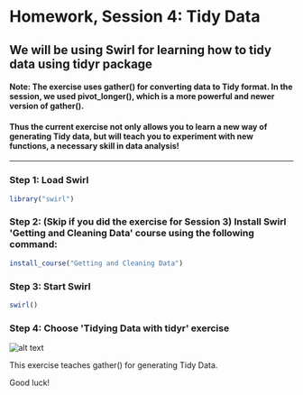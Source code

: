 Homework, Session 4: Tidy Data
================

We will be using Swirl for learning how to tidy data using tidyr package
-----

#### Note: The exercise uses gather() for converting data to Tidy format. In the session, we used pivot_longer(), which is a more powerful and newer version of gather().   

#### Thus the current exercise not only allows you to learn a new way of generating Tidy data, but will teach you to experiment with new functions, a necessary skill in data analysis!
***

### Step 1: Load Swirl

``` r
library("swirl")
```

### Step 2: (Skip if you did the exercise for Session 3) Install Swirl 'Getting and Cleaning Data' course using the following command:

``` r
install_course("Getting and Cleaning Data")
```

### Step 3: Start Swirl

``` r
swirl()
```

### Step 4: Choose 'Tidying Data with tidyr' exercise 
![alt text](https://github.com/sumeetpalsingh/R_course/blob/master/images/Tidy.png "Tidy exercise")

This exercise teaches gather() for generating Tidy Data. 

Good luck!


